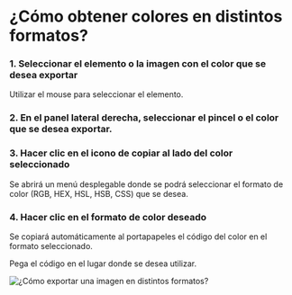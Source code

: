 
# ¿Cómo obtener colores en distintos formatos?

### 1. Seleccionar el elemento o la imagen con el color que se desea exportar

Utilizar el mouse para seleccionar el elemento.

### 2. En el panel lateral derecha, seleccionar el pincel o el color que se desea exportar.

### 3. Hacer clic en el icono de copiar al lado del color seleccionado

Se abrirá un menú desplegable donde se podrá seleccionar el formato de color (RGB, HEX, HSL, HSB, CSS) que se desea.

### 4. Hacer clic en el formato de color deseado

Se copiará automáticamente al portapapeles el código del color en el formato seleccionado.  
  

Pega el código en el lugar donde se desea utilizar.

![¿Cómo exportar una imagen en distintos formatos?](../../img/copy-color.gif)